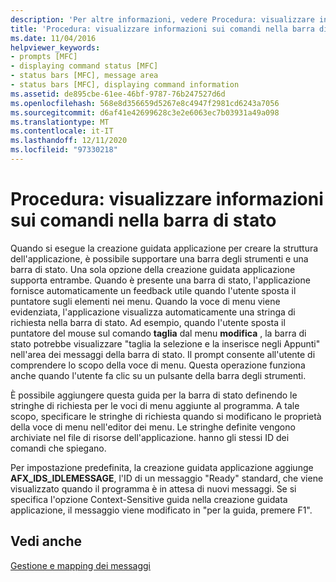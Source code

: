 ```yaml
---
description: 'Per altre informazioni, vedere Procedura: visualizzare informazioni sui comandi nella barra di stato'
title: 'Procedura: visualizzare informazioni sui comandi nella barra di stato'
ms.date: 11/04/2016
helpviewer_keywords:
- prompts [MFC]
- displaying command status [MFC]
- status bars [MFC], message area
- status bars [MFC], displaying command information
ms.assetid: de895cbe-61ee-46bf-9787-76b247527d6d
ms.openlocfilehash: 568e8d356659d5267e8c4947f2981cd6243a7056
ms.sourcegitcommit: d6af41e42699628c3e2e6063ec7b03931a49a098
ms.translationtype: MT
ms.contentlocale: it-IT
ms.lasthandoff: 12/11/2020
ms.locfileid: "97330218"
---
```

# <a name="how-to-display-command-information-in-the-status-bar"></a>Procedura: visualizzare informazioni sui comandi nella barra di stato

Quando si esegue la creazione guidata applicazione per creare la struttura dell'applicazione, è possibile supportare una barra degli strumenti e una barra di stato. Una sola opzione della creazione guidata applicazione supporta entrambe. Quando è presente una barra di stato, l'applicazione fornisce automaticamente un feedback utile quando l'utente sposta il puntatore sugli elementi nei menu. Quando la voce di menu viene evidenziata, l'applicazione visualizza automaticamente una stringa di richiesta nella barra di stato. Ad esempio, quando l'utente sposta il puntatore del mouse sul comando **taglia** dal menu **modifica** , la barra di stato potrebbe visualizzare "taglia la selezione e la inserisce negli Appunti" nell'area dei messaggi della barra di stato. Il prompt consente all'utente di comprendere lo scopo della voce di menu. Questa operazione funziona anche quando l'utente fa clic su un pulsante della barra degli strumenti.

È possibile aggiungere questa guida per la barra di stato definendo le stringhe di richiesta per le voci di menu aggiunte al programma. A tale scopo, specificare le stringhe di richiesta quando si modificano le proprietà della voce di menu nell'editor dei menu. Le stringhe definite vengono archiviate nel file di risorse dell'applicazione. hanno gli stessi ID dei comandi che spiegano.

Per impostazione predefinita, la creazione guidata applicazione aggiunge **AFX_IDS_IDLEMESSAGE**, l'ID di un messaggio "Ready" standard, che viene visualizzato quando il programma è in attesa di nuovi messaggi. Se si specifica l'opzione Context-Sensitive guida nella creazione guidata applicazione, il messaggio viene modificato in "per la guida, premere F1".

## <a name="see-also"></a>Vedi anche

[Gestione e mapping dei messaggi](message-handling-and-mapping.md)
